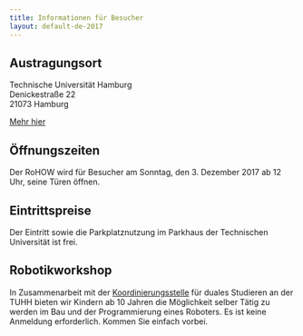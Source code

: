 ```yaml
---
title: Informationen für Besucher
layout: default-de-2017
---
```


## Austragungsort

Technische Universität Hamburg  
Denickestraße 22  
21073 Hamburg  

[Mehr hier](venue.html)

## Öffnungszeiten

Der RoHOW wird für Besucher am Sonntag, den 3. Dezember 2017 ab 12 Uhr, seine Türen öffnen.

## Eintrittspreise

Der Eintritt sowie die Parkplatznutzung im Parkhaus der Technischen Universität ist frei.

## Robotikworkshop

In Zusammenarbeit mit der [Koordinierungsstelle](https://dual.tuhh.de/) für
duales Studieren an der TUHH bieten wir Kindern ab 10 Jahren die Möglichkeit
selber Tätig zu werden im Bau und der Programmierung eines Roboters. Es ist
keine Anmeldung erforderlich.  Kommen Sie einfach vorbei.
